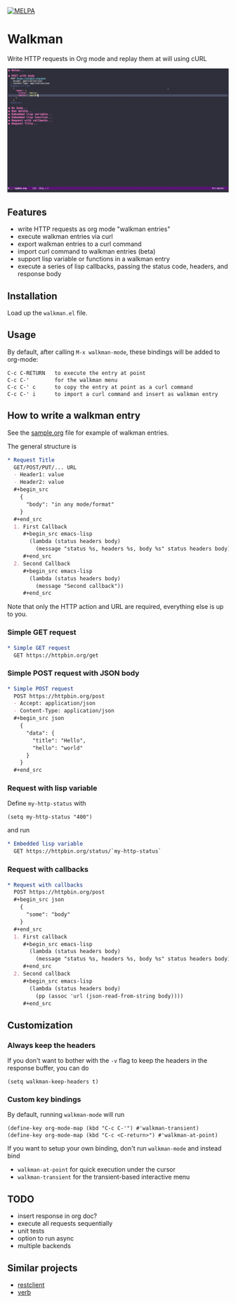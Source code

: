 [![MELPA](https://melpa.org/packages/walkman-badge.svg)](https://melpa.org/#/walkman)

# Walkman

Write HTTP requests in Org mode and replay them at will using cURL

![walkman demo gif](walkman.gif)

## Features
  * write HTTP requests as org mode "walkman entries"
  * execute walkman entries via curl
  * export walkman entries to a curl command
  * import curl command to walkman entries (beta)
  * support lisp variable or functions in a walkman entry
  * execute a series of lisp callbacks, passing the status code, headers, and response body

## Installation
Load up the `walkman.el` file.

## Usage
By default, after calling  `M-x walkman-mode`, these bindings will be added to org-mode:
```
C-c C-RETURN   to execute the entry at point
C-c C-'        for the walkman menu
C-c C-' c      to copy the entry at point as a curl command
C-c C-' i      to import a curl command and insert as walkman entry
```

## How to write a walkman entry
See the [sample.org](sample.org) file for example of walkman entries.

The general structure is
```org
* Request Title
  GET/POST/PUT/... URL
  - Header1: value
  - Header2: value
  #+begin_src
    {
      "body": "in any mode/format"
    }
  #+end_src
  1. First Callback
     #+begin_src emacs-lisp
       (lambda (status headers body)
         (message "status %s, headers %s, body %s" status headers body))
     #+end_src
  2. Second Callback
     #+begin_src emacs-lisp
       (lambda (status headers body)
         (message "Second callback"))
     #+end_src
```
Note that only the HTTP action and URL are required, everything else is up to you.

### Simple GET request
```org
* Simple GET request
  GET https://httpbin.org/get
```

### Simple POST request with JSON body
```org
* Simple POST request
  POST https://httpbin.org/post
  - Accept: application/json
  - Content-Type: application/json
  #+begin_src json
    {
      "data": {
        "title": "Hello",
        "hello": "world"
      }
    }
  #+end_src
```

### Request with lisp variable
Define `my-http-status` with
```emacs-lisp
(setq my-http-status "400")
```
and run
```org
* Embedded lisp variable
  GET https://httpbin.org/status/`my-http-status`
```

### Request with callbacks
```org
* Request with callbacks
  POST https://httpbin.org/post
  #+begin_src json
    {
      "some": "body"
    }
  #+end_src
  1. First callback
     #+begin_src emacs-lisp
       (lambda (status headers body)
         (message "status %s, headers %s, body %s" status headers body))
     #+end_src
  2. Second callback
     #+begin_src emacs-lisp
       (lambda (status headers body)
         (pp (assoc 'url (json-read-from-string body))))
     #+end_src
```

## Customization

### Always keep the headers

If you don't want to bother with the `-v` flag to keep the headers in the response buffer, you can do
```
(setq walkman-keep-headers t)
```

### Custom key bindings

By default, running `walkman-mode` will run
```
(define-key org-mode-map (kbd "C-c C-'") #'walkman-transient)
(define-key org-mode-map (kbd "C-c <C-return>") #'walkman-at-point)
```

If you want to setup your own binding, don't run `walkman-mode` and instead bind
  * `walkman-at-point` for quick execution under the cursor
  * `walkman-transient` for the transient-based interactive menu

## TODO
  * insert response in org doc?
  * execute all requests sequentially
  * unit tests
  * option to run async
  * multiple backends

## Similar projects
  * [restclient](https://github.com/pashky/restclient.el)
  * [verb](https://github.com/federicotdn/verb)
